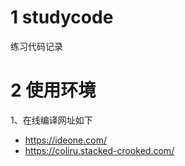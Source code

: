 # 1 studycode

练习代码记录



# 2 使用环境

1、在线编译网址如下

- https://ideone.com/
- https://coliru.stacked-crooked.com/



